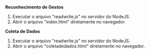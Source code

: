 **Reconhecimento de Gestos**

1. Executar o arquivo "readwrite.js" no servidor do NodeJS.
2. Abrir o arquivo "index.html" diretamente no navegador.

**Coleta de Dados**

1. Executar o arquivo "readwrite.js" no servidor do NodeJS.
2. Abrir o arquivo "coletadedados.html" diretamente no navegador.
